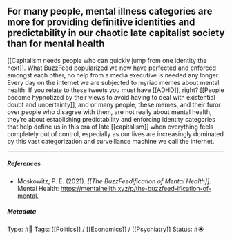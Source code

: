 ## For many people, mental illness categories are more for providing definitive identities and predictability in our chaotic late capitalist society than for mental health # 

[[Capitalism needs people who can quickly jump from one identity the next]]. What BuzzFeed popularized we now have perfected and enforced amongst each other, no help from a media executive is needed any longer. Every day on the internet we are subjected to myriad memes about mental health: If you relate to these tweets you must have [[ADHD]], right? [[People become hypnotized by their views to avoid having to deal with existential doubt and uncertainty]], and or many people, these memes, and their furor over people who disagree with them, are not really about mental health, they’re about establishing predictability and enforcing identity categories that help define us in this era of late [[capitalism]] when everything feels completely out of control, especially as our lives are increasingly dominated by this vast categorization and surveillance machine we call the internet.

___

##### References

- Moskowitz, P. E. (2021). _[[The BuzzFeedification of Mental Health]]_. Mental Health: https://mentalhellth.xyz/p/the-buzzfeed-ification-of-mental.

##### Metadata

Type: #🔴 
Tags: [[Politics]] / [[Economics]] / [[Psychiatry]] 
Status: #☀️ 